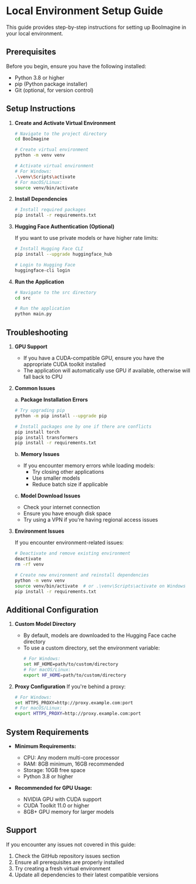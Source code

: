 # Local Environment Setup Guide

This guide provides step-by-step instructions for setting up BooImagine in your local environment.

## Prerequisites

Before you begin, ensure you have the following installed:
- Python 3.8 or higher
- pip (Python package installer)
- Git (optional, for version control)

## Setup Instructions

1. **Create and Activate Virtual Environment**

   ```bash
   # Navigate to the project directory
   cd BooImagine

   # Create virtual environment
   python -m venv venv

   # Activate virtual environment
   # For Windows:
   .\venv\Scripts\activate
   # For macOS/Linux:
   source venv/bin/activate
   ```

2. **Install Dependencies**

   ```bash
   # Install required packages
   pip install -r requirements.txt
   ```

3. **Hugging Face Authentication (Optional)**

   If you want to use private models or have higher rate limits:
   ```bash
   # Install Hugging Face CLI
   pip install --upgrade huggingface_hub

   # Login to Hugging Face
   huggingface-cli login
   ```

4. **Run the Application**

   ```bash
   # Navigate to the src directory
   cd src

   # Run the application
   python main.py
   ```

## Troubleshooting

1. **GPU Support**
   - If you have a CUDA-compatible GPU, ensure you have the appropriate CUDA toolkit installed
   - The application will automatically use GPU if available, otherwise will fall back to CPU

2. **Common Issues**

   a. **Package Installation Errors**
   ```bash
   # Try upgrading pip
   python -m pip install --upgrade pip

   # Install packages one by one if there are conflicts
   pip install torch
   pip install transformers
   pip install -r requirements.txt
   ```

   b. **Memory Issues**
   - If you encounter memory errors while loading models:
     - Try closing other applications
     - Use smaller models
     - Reduce batch size if applicable

   c. **Model Download Issues**
   - Check your internet connection
   - Ensure you have enough disk space
   - Try using a VPN if you're having regional access issues

3. **Environment Issues**

   If you encounter environment-related issues:
   ```bash
   # Deactivate and remove existing environment
   deactivate
   rm -rf venv

   # Create new environment and reinstall dependencies
   python -m venv venv
   source venv/bin/activate  # or .\venv\Scripts\activate on Windows
   pip install -r requirements.txt
   ```

## Additional Configuration

1. **Custom Model Directory**
   - By default, models are downloaded to the Hugging Face cache directory
   - To use a custom directory, set the environment variable:
     ```bash
     # For Windows:
     set HF_HOME=path/to/custom/directory
     # For macOS/Linux:
     export HF_HOME=path/to/custom/directory
     ```

2. **Proxy Configuration**
   If you're behind a proxy:
   ```bash
   # For Windows:
   set HTTPS_PROXY=http://proxy.example.com:port
   # For macOS/Linux:
   export HTTPS_PROXY=http://proxy.example.com:port
   ```

## System Requirements

- **Minimum Requirements:**
  - CPU: Any modern multi-core processor
  - RAM: 8GB minimum, 16GB recommended
  - Storage: 10GB free space
  - Python 3.8 or higher

- **Recommended for GPU Usage:**
  - NVIDIA GPU with CUDA support
  - CUDA Toolkit 11.0 or higher
  - 8GB+ GPU memory for larger models

## Support

If you encounter any issues not covered in this guide:
1. Check the GitHub repository issues section
2. Ensure all prerequisites are properly installed
3. Try creating a fresh virtual environment
4. Update all dependencies to their latest compatible versions
